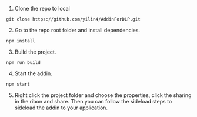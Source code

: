 1. Clone the repo to local
```git
git clone https://github.com/yilin4/AddinForDLP.git
```
2. Go to the repo root folder and install dependencies.
```git
npm install
```
3. Build the project.
```git
npm run build
```
4. Start the addin.
```git
npm start
```
5. Right click the project folder and choose the properties, click the sharing in the ribon and share. Then you can follow the sideload steps to sideload the addin to your application.
 
